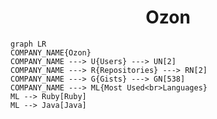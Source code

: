 <h1 align="center">Ozon</h1>

```mermaid
graph LR
COMPANY_NAME{Ozon}
COMPANY_NAME ---> U{Users} ---> UN[2]
COMPANY_NAME ---> R{Repositories} ---> RN[2]
COMPANY_NAME ---> G{Gists} ---> GN[538]
COMPANY_NAME ---> ML{Most Used<br>Languages}
ML --> Ruby[Ruby]
ML --> Java[Java]
```

